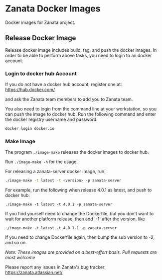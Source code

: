 # Zanata Docker Images

Docker images for Zanata project.

## Release Docker Image
Release docker image includes build, tag, and push the docker images.
In order to be able to perform above tasks, you need to login to an docker
account.

### Login to docker hub Account
If you do not have a docker hub account, register one at:
https://hub.docker.com/

and ask the Zanata team members to add you to Zanata team.

You also need to login from the command line at your workstation,
so you can push the image to docker hub.
Run the following command and enter the docker registry username and
password:

```sh
docker login docker.io
```

### Make Image

The program `./image-make` releases the docker images to docker hub.

Run `./image-make -h` for the usage.

For releasing a zanata-server docker image, run:
```sh
./image-make -t latest -t <version> -p zanata-server
```

For example, run the following when release 4.0.1 as latest, and push to docker
hub:
```
./image-make -t latest -t 4.0.1 -p zanata-server
```

If you find yourself need to change the Dockerfile, but you don't want to wait
for another platform release, then add '-1' after the version, like

```
./image-make -t latest -t 4.0.1-1 -p zanata-server
```

If you need to change Dockerfile again, then bump the sub version to -2, and so
on.


_Note: These images are provided on a best-effort basis. Pull requests are most welcome_

Please report any issues in Zanata's bug tracker: https://zanata.atlassian.net/
